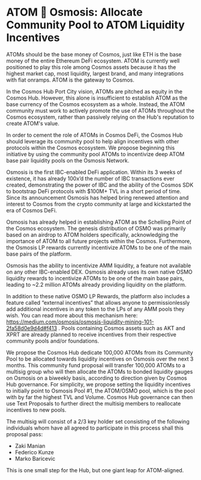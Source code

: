 # ATOM 🤝 Osmosis: Allocate Community Pool to ATOM Liquidity Incentives

ATOMs should be the base money of Cosmos, just like ETH is the base money of the entire Ethereum DeFi ecosystem. ATOM is currently well positioned to play this role among Cosmos assets because it has the highest market cap, most liquidity, largest brand, and many integrations with fiat onramps. ATOM is the gateway to Cosmos.

In the Cosmos Hub Port City vision, ATOMs are pitched as equity in the Cosmos Hub. However, this alone is insufficient to establish ATOM as the base currency of the Cosmos ecosystem as a whole. Instead, the ATOM community must work to actively promote the use of ATOMs throughout the Cosmos ecosystem, rather than passively relying on the Hub's reputation to create ATOM's value.

In order to cement the role of ATOMs in Cosmos DeFi, the Cosmos Hub should leverage its community pool to help align incentives with other protocols within the Cosmos ecosystem. We propose beginning this initiative by using the community pool ATOMs to incentivize deep ATOM base pair liquidity pools on the Osmosis Network.

Osmosis is the first IBC-enabled DeFi application. Within its 3 weeks of existence, it has already 100x’d the number of IBC transactions ever created, demonstrating the power of IBC and the ability of the Cosmos SDK to bootstrap DeFi protocols with $100M+ TVL in a short period of time. Since its announcement Osmosis has helped bring renewed attention and interest to Cosmos from the crypto community at large and kickstarted the era of Cosmos DeFi.

Osmosis has already helped in establishing ATOM as the Schelling Point of the Cosmos ecosystem. The genesis distribution of OSMO was primarily based on an airdrop to ATOM holders specifically, acknowledging the importance of ATOM to all future projects within the Cosmos. Furthermore, the Osmosis LP rewards currently incentivize ATOMs to be one of the main base pairs of the platform.

Osmosis has the ability to incentivize AMM liquidity, a feature not available on any other IBC-enabled DEX. Osmosis already uses its own native OSMO liquidity rewards to incentivize ATOMs to be one of the main base pairs, leading to ~2.2 million ATOMs already providing liquidity on the platform.

In addition to these native OSMO LP Rewards, the platform also includes a feature called “external incentives” that allows anyone to permissionlessly add additional incentives in any token to the LPs of any AMM pools they wish. You can read more about this mechanism here: <https://medium.com/osmosis/osmosis-liquidity-mining-101-2fa58d0e9d4d#f413> . Pools containing Cosmos assets such as AKT and XPRT are already planned to receive incentives from their respective community pools and/or foundations.

We propose the Cosmos Hub dedicate 100,000 ATOMs from its Community Pool to be allocated towards liquidity incentives on Osmosis over the next 3 months. This community fund proposal will transfer 100,000 ATOMs to a multisig group who will then allocate the ATOMs to bonded liquidity gauges on Osmosis on a biweekly basis, according to direction given by Cosmos Hub governance. For simplicity, we propose setting the liquidity incentives to initially point to Osmosis Pool #1, the ATOM/OSMO pool, which is the pool with by far the highest TVL and Volume. Cosmos Hub governance can then use Text Proposals to further direct the multisig members to reallocate incentives to new pools.

The multisig will consist of a 2/3 key holder set consisting of the following individuals whom have all agreed to participate in this process shall this proposal pass:

- Zaki Manian
- Federico Kunze
- Marko Baricevic

This is one small step for the Hub, but one giant leap for ATOM-aligned.
